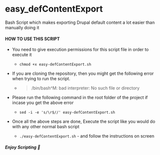 # easy_defContentExport
Bash Script which makes exporting Drupal default content a lot easier than manually doing it

#### HOW TO USE THIS SCRIPT

+ You need to give execution permissions for this script file in order to execute it

  + `chmod +x easy-defContentExport.sh`

+ If you are cloning the repository, then you might get the following error when trying to run the script.

  + > /bin/bash^M: bad interpreter: No such file or directory

+ Please run the following command in the root folder of the project if incase you get the above error 

  + `sed -i -e 's/\r$//' easy-defContentExport.sh`
  
+ Once all the above steps are done, Execute the script like you would do with any other normal bash script

  + `./easy-defContentExport.sh` - and follow the instructions on screen



##### Enjoy Scripting 🙂
